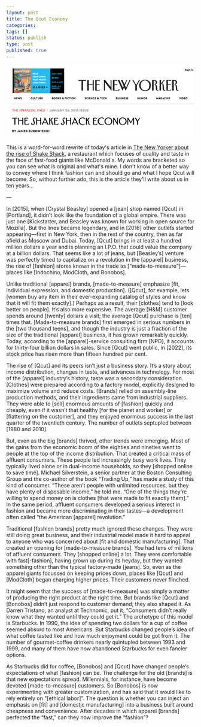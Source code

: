 ```yaml
---
layout: post
title: The Qcut Economy
categories:
tags: []
status: publish
type: post
published: true
---
```


<img src="/img/new-yorker-shake-shack-economy.png" alt="New Yorker masthead" />

 This is a word-for-word rewrite of today's article in <a href="http://www.newyorker.com/magazine/2015/01/26/shake-shack-economy">The New Yorker about the rise of Shake Shack</a>, a restaurant which focuses of quality and taste in the face of fast-food giants like McDonald's. My words are bracketed so you can see what is original and what's mine. I don't know of a better way to convey where I think fashion can and should go and what I hope Qcut will become. So, without further ado, this is the article they'll write about us in ten years...
 
 ––
 
 In [2015], when [Crystal Beasley] opened a [jean] shop named [Qcut] in [Portland], it didn’t look like the foundation of a global empire. There was just one [Kickstarter, and Beasley was known for working in open source for Mozilla]. But the lines became legendary, and in [2016] other outlets started appearing—first in New York, then in the rest of the country, then as far afield as Moscow and Dubai. Today, [Qcut] brings in at least a hundred million dollars a year and is planning an I.P.O. that could value the company at a billion dollars. That seems like a lot of jeans, but [Beasley’s] venture was perfectly timed to capitalize on a revolution in the [apparel] business, the rise of [fashion] stores known in the trade as [“made-to-measure”]—places like [Indochino, ModCloth, and Bonobos].

Unlike traditional [apparel] brands, [made-to-measure] emphasize [fit, individual expression, and domestic production]. ([Qcut], for example, lets [women buy any item in their ever-expanding catalog of styles and know that it will fit them exactly].) Perhaps as a result, their [clothes] tend to [look better on people]. It’s also more expensive. The average [H&M] customer spends around [twenty] dollars a visit; the average [Qcut] purchase is [ten] times that. [Made-to-measure brands] first emerged in serious numbers in the [two thousand teens], and though the industry is just a fraction of the size of the traditional [apparel] business, it has grown remarkably quickly. Today, according to the [apparel]-service consulting firm [NPD], it accounts for thirty-four billion dollars in sales. Since [Qcut] went public, in [2022], its stock price has risen more than fifteen hundred per cent.


The rise of [Qcut] and its peers isn’t just a business story. It’s a story about income distribution, changes in taste, and advances in technology. For most of the [apparel] industry’s history, taste was a secondary consideration. [Clothes] were prepared according to a factory model, explicitly designed to maximize volume and reduce costs. [Brands] relied on assembly-line production methods, and their ingredients came from industrial suppliers. They were able to [sell] enormous amounts of [fashion] quickly and cheaply, even if it wasn’t that healthy [for the planet and worker] or [flattering on the customer], and they enjoyed enormous success in the last quarter of the twentieth century. The number of outlets septupled between [1980 and 2010].

But, even as the big [brands] thrived, other trends were emerging. Most of the gains from the economic boom of the eighties and nineties went to people at the top of the income distribution. That created a critical mass of affluent consumers. These people led increasingly busy work lives. They typically lived alone or in dual-income households, so they [shopped online  to save time]. Michael Silverstein, a senior partner at the Boston Consulting Group and the co-author of the book “Trading Up,” has made a study of this kind of consumer. “These aren’t people with unlimited resources, but they have plenty of disposable income,” he told me. “One of the things they’re willing to spend money on is clothes [that were made to fit exactly them].” In the same period, affluent consumers developed a serious interest in fashion and became more discriminating in their tastes—a development often called “the American [apparel] revolution.” 

Traditional [fashion brands] pretty much ignored these changes. They were still doing great business, and their industrial model made it hard to appeal to anyone who was concerned about [fit and domestic manufacturing]. That created an opening for [made-to-measure brands]. You had tens of millions of affluent consumers. They [shopped online] a lot. They were comfortable with fast[-fashion], having grown up during its heyday, but they wanted something other than the typical factory-made [jeans]. So, even as the apparel giants focussed on keeping prices down, places like [Qcut] and [ModCloth] began charging higher prices. Their customers never flinched.

It might seem that the success of [made-to-measure] was simply a matter of producing the right product at the right time. But brands like [Qcut] and [Bonobos] didn’t just respond to customer demand; they also shaped it. As Darren Tristano, an analyst at Technomic, put it, “Consumers didn’t really know what they wanted until they could get it.” The archetype of this model is Starbucks. In 1990, the idea of spending two dollars for a cup of coffee seemed absurd to most Americans. But Starbucks changed people’s idea of what coffee tasted like and how much enjoyment could be got from it. The number of gourmet-coffee drinkers nearly quintupled between 1993 and 1999, and many of them have now abandoned Starbucks for even fancier options.

As Starbucks did for coffee, [Bonobos] and [Qcut] have changed people’s expectations of what [fashion] can be. The challenge for the old [brands] is that new expectations spread. Millennials, for instance, have become devoted [made-to-measure] customers. So [Bonobos] is now experimenting with greater customization, and has said that it would like to rely entirely on "[ethical labor]". The question is whether you can inject an emphasis on [fit] and [domestic manufacturing] into a business built around cheapness and convenience. After decades in which apparel [brands] perfected the “fast,” can they now improve the “fashion”? 
